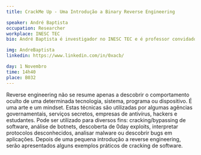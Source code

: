 ```yaml
---
title: CrackMe Up - Uma Introdução a Binary Reverse Engineering

speaker: André Baptista
occupation: Researcher
workplace: INESC TEC
bio: André Baptista é investigador no INESC TEC e é professor convidado no Mestrado em Segurança Informática na FCUP. Actualmente está a liderar a equipa CTF da Universidade do Porto, xSTF, e foi considerado o "hacker mais valioso" numa competição organizada pela HackerOne este ano.

img: AndreBaptista
linkedin: https://www.linkedin.com/in/0xacb/

day: 1 Novembro
time: 14h40
place: B032
---
```


Reverse engineering não se resume apenas a descobrir o comportamento oculto de uma determinada tecnologia, sistema, programa ou dispositivo. É uma arte e um mindset. Estas técnicas são utilizadas por algumas agências governamentais, serviços secretos, empresas de antivírus, hackers e estudantes. Pode ser utilizado para diversos fins: cracking/bypassing de software, análise de botnets, descoberta de 0day exploits, interpretar protocolos desconhecidos, analisar malware ou descobrir bugs em aplicações. Depois de uma pequena introdução a reverse engineering, serão apresentados alguns exemplos práticos de cracking de software.